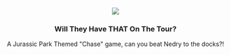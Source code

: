 <br />
<div align="center">
  <img src="https://tour-program.s3.eu-north-1.amazonaws.com/tour_program.jpg">
  <h3 align="center">Will They Have THAT On The Tour?</h3>
  <p align="center">
    A Jurassic Park Themed "Chase" game, can you beat Nedry to the docks?!
  </p>
</div>
